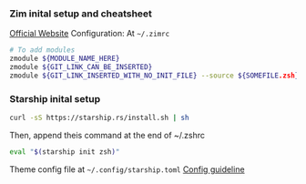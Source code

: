 ### Zim inital setup and cheatsheet
[Official Website](https://zimfw.sh/)
Configuration: At `~/.zimrc`
```bash
# To add modules
zmodule ${MODULE_NAME_HERE}
zmodule ${GIT_LINK_CAN_BE_INSERTED}
zmodule ${GIT_LINK_INSERTED_WITH_NO_INIT_FILE} --source ${SOMEFILE.zsh}
```


### Starship inital setup
```bash
curl -sS https://starship.rs/install.sh | sh
```
Then, append theis command at the end of ~/.zshrc
```bash
eval "$(starship init zsh)"
```
Theme config file at `~/.config/starship.toml`
[Config guideline](https://starship.rs/config)
